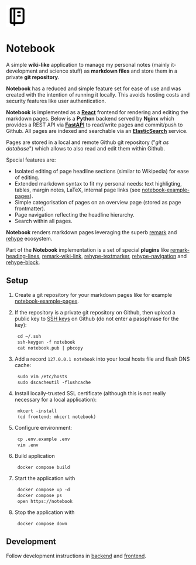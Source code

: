 <img src="https://github.com/thomd/notebook/raw/main/frontend/public/favicon.svg" width="60">

# Notebook

A simple **wiki-like** application to manage my personal notes (mainly it-development and science stuff) as **markdown files** and store them in a private **git repository**.

**Notebook** has a reduced and simple feature set for ease of use and was created with the intention of running it locally. This avoids hosting costs and security features like user authentication.

**Notebook** is implemented as a **[React](https://react.dev)** frontend for rendering and editing the markdown pages.
Below is a **Python** backend served by **Nginx** which provides a REST API via **[FastAPI](https://fastapi.tiangolo.com)** to read/write pages and commit/push to Github.
All pages are indexed and searchable via an **[ElasticSearch](https://www.elastic.co)** service.

Pages are stored in a local and remote Github git repository ("_git as database_") which allows to also read and edit them within Github.

Special features are:

* Isolated editing of page headline sections (similar to Wikipedia) for ease of editing.
* Extended markdown syntax to fit my personal needs: text highligting, tables, margin notes, LaTeX, internal page links (see [notebook-example-pages](https://github.com/thomd/notebook-rexample-pages)).
* Simple categorisation of pages on an overview page (stored as page frontmatter).
* Page navigation reflecting the headline hierarchy.
* Search within all pages.

**Notebook** renders markdown pages leveraging the superb [remark](https://github.com/remarkjs) and [rehype](https://github.com/rehypejs) ecosystem.

Part of the **Notebook** implementation is a set of special **plugins** like [remark-heading-lines](https://github.com/thomd/remark-heading-lines), [remark-wiki-link](https://github.com/thomd/remark-wiki-link), [rehype-textmarker](https://github.com/thomd/rehype-textmarker), [rehype-navigation](https://github.com/thomd/rehype-navigation) and [rehype-block](https://github.com/thomd/rehype-block).

## Setup

1. Create a git repository for your markdown pages like for example [notebook-example-pages](https://github.com/thomd/notebook-rexample-pages).

1. If the repository is a private git repository on Github, then upload a public key to [SSH keys](https://github.com/settings/keys) 
on Github (do not enter a passphrase for the key):

        cd ~/.ssh
        ssh-keygen -f notebook
        cat notebook.pub | pbcopy

1. Add a record `127.0.0.1 notebook` into your local hosts file and flush DNS cache:

        sudo vim /etc/hosts
        sudo dscacheutil -flushcache

1. Install locally-trusted SSL certificate (although this is not really necessary for a local application):

        mkcert -install
        (cd frontend; mkcert notebook)

1. Configure environment:

        cp .env.example .env
        vim .env

1. Build application

        docker compose build

1. Start the application with

        docker compose up -d
        docker compose ps
        open https://notebook

1. Stop the application with

        docker compose down

## Development

Follow development instructions in [backend](./backend/README.md) and [frontend](./frontend/README.md).
